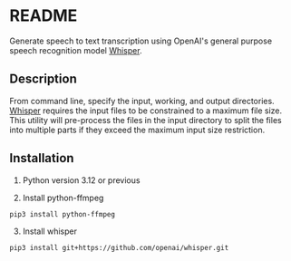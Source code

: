 # README

Generate speech to text transcription using OpenAI's general purpose speech recognition model [Whisper](https://github.com/openai/whisper).

## Description

From command line, specify the input, working, and output directories. [Whisper](https://github.com/openai/whisper) requires the input files to be constrained to a maximum file size. This utility will pre-process the files in the input directory to split the files into multiple parts if they exceed the maximum input size restriction.


## Installation

1. Python version 3.12 or previous

2. Install python-ffmpeg

```bash
pip3 install python-ffmpeg
```

3. Install whisper

```bash
pip3 install git+https://github.com/openai/whisper.git
```

